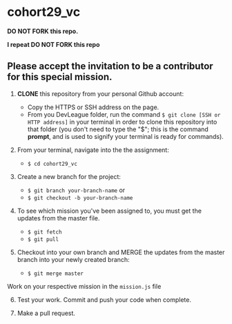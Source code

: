 # cohort29_vc

**DO NOT FORK this repo.**

**I repeat DO NOT FORK this repo**

## Please accept the invitation to be a contributor for this special mission.

1. **CLONE** this repository from your personal Github account:
    - Copy the HTTPS or SSH address on the page.
    - From you DevLeague folder, run the command `$ git clone [SSH or HTTP address]` in your terminal in order to clone this repository into that folder 
      (you don't need to type the "$"; this is the command __prompt__, and is used to signify your terminal is ready for commands).

2. From your terminal, navigate into the the assignment:
    - `$ cd cohort29_vc`

3. Create a new branch for the project:

    - `$ git branch your-branch-name`
     or 
    - `$ git checkout -b your-branch-name`

4. To see which mission you've been assigned to, you must get the updates from the master file.

    - `$ git fetch`
    - `$ git pull`

5. Checkout into your own branch and MERGE the updates from the master branch into your newly created branch:
    - `$ git merge master`

Work on your respective mission in the `mission.js` file 

6. Test your work. Commit and push your code when complete.

7. Make a pull request.